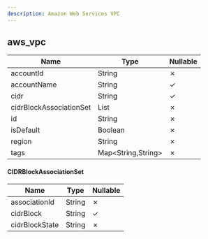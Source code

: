 ```yaml
---
description: Amazon Web Services VPC
---
```

aws_vpc
-------

| **Name**                | **Type**                      | **Nullable** |
| ----------------------- | ----------------------------- | ------------ |
| accountId               | String                        | &cross;      |
| accountName             | String                        | &check;      |
| cidr                    | String                        | &check;      |
| cidrBlockAssociationSet | List<CIDRBlockAssociationSet> | &cross;      |
| id                      | String                        | &cross;      |
| isDefault               | Boolean                       | &cross;      |
| region                  | String                        | &cross;      |
| tags                    | Map<String,String>            | &cross;      |

#### CIDRBlockAssociationSet
| **Name**       | **Type** | **Nullable** |
| -------------- | -------- | ------------ |
| associationId  | String   | &cross;      |
| cidrBlock      | String   | &check;      |
| cidrBlockState | String   | &cross;      |
